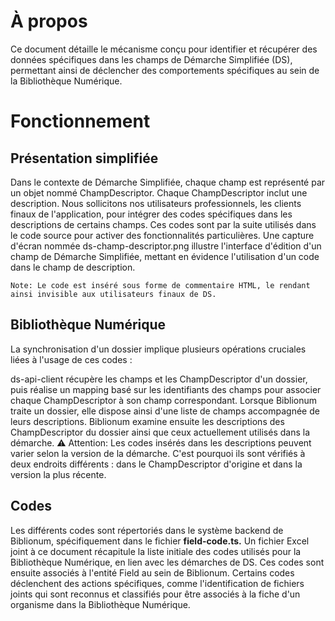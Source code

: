 
# À propos
Ce document détaille le mécanisme conçu pour identifier et récupérer des données spécifiques dans les champs de Démarche Simplifiée (DS), permettant ainsi de déclencher des comportements spécifiques au sein de la Bibliothèque Numérique.

# Fonctionnement
## Présentation simplifiée
Dans le contexte de Démarche Simplifiée, chaque champ est représenté par un objet nommé ChampDescriptor. Chaque ChampDescriptor inclut une description. Nous sollicitons nos utilisateurs professionnels, les clients finaux de l'application, pour intégrer des codes spécifiques dans les descriptions de certains champs. Ces codes sont par la suite utilisés dans le code source pour activer des fonctionnalités particulières. Une capture d'écran nommée ds-champ-descriptor.png illustre l'interface d'édition d'un champ de Démarche Simplifiée, mettant en évidence l'utilisation d'un code dans le champ de description.

```Note: Le code est inséré sous forme de commentaire HTML, le rendant ainsi invisible aux utilisateurs finaux de DS.```

## Bibliothèque Numérique
La synchronisation d'un dossier implique plusieurs opérations cruciales liées à l'usage de ces codes :

ds-api-client récupère les champs et les ChampDescriptor d'un dossier, puis réalise un mapping basé sur les identifiants des champs pour associer chaque ChampDescriptor à son champ correspondant.
Lorsque Biblionum traite un dossier, elle dispose ainsi d'une liste de champs accompagnée de leurs descriptions.
Biblionum examine ensuite les descriptions des ChampDescriptor du dossier ainsi que ceux actuellement utilisés dans la démarche.
:warning: Attention: Les codes insérés dans les descriptions peuvent varier selon la version de la démarche. C'est pourquoi ils sont vérifiés à deux endroits différents : dans le ChampDescriptor d'origine et dans la version la plus récente.

## Codes
Les différents codes sont répertoriés dans le système backend de Biblionum, spécifiquement dans le fichier **field-code.ts.** Un fichier Excel joint à ce document récapitule la liste initiale des codes utilisés pour la Bibliothèque Numérique, en lien avec les démarches de DS. Ces codes sont ensuite associés à l'entité Field au sein de Biblionum. Certains codes déclenchent des actions spécifiques, comme l'identification de fichiers joints qui sont reconnus et classifiés pour être associés à la fiche d'un organisme dans la Bibliothèque Numérique.
